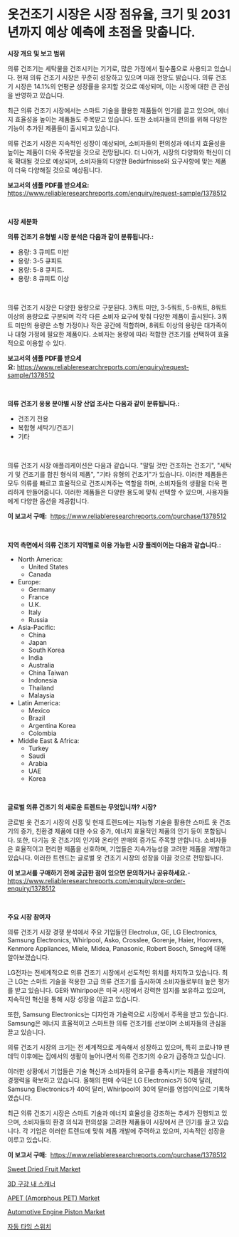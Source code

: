 <p><h1>옷건조기 시장은 시장 점유율, 크기 및 2031년까지 예상 예측에 초점을 맞춥니다.</h1></p><p><strong>시장 개요 및 보고 범위</strong></p>
<p><p>의류 건조기는 세탁물을 건조시키는 기기로, 많은 가정에서 필수품으로 사용되고 있습니다. 현재 의류 건조기 시장은 꾸준히 성장하고 있으며 미래 전망도 밝습니다. 의류 건조기 시장은 14.1%의 연평균 성장률을 유지할 것으로 예상되며, 이는 시장에 대한 큰 관심을 반영하고 있습니다.</p><p>최근 의류 건조기 시장에서는 스마트 기술을 활용한 제품들이 인기를 끌고 있으며, 에너지 효율성을 높이는 제품들도 주목받고 있습니다. 또한 소비자들의 편의를 위해 다양한 기능이 추가된 제품들이 출시되고 있습니다.</p><p>의류 건조기 시장은 지속적인 성장이 예상되며, 소비자들의 편의성과 에너지 효율성을 높이는 제품이 더욱 주목받을 것으로 전망됩니다. 더 나아가, 시장의 다양화와 혁신이 더욱 확대될 것으로 예상되며, 소비자들의 다양한 Bedürfnisse와 요구사항에 맞는 제품이 더욱 다양해질 것으로 예상됩니다.</p></p>
<p><strong>보고서의 샘플 PDF를 받으세요:</strong> <a href="https://www.reliableresearchreports.com/enquiry/request-sample/1378512">https://www.reliableresearchreports.com/enquiry/request-sample/1378512</a></p>
<p>&nbsp;</p>
<p><strong>시장 세분화</strong></p>
<p><strong>의류 건조기 유형별 시장 분석은 다음과 같이 분류됩니다.:</strong></p>
<p><ul><li>용량: 3 큐피트 미만</li><li>용량: 3-5 큐피트</li><li>용량: 5-8 큐피트.</li><li>용량: 8 큐피트 이상</li></ul></p>
<p>&nbsp;</p>
<p><p>의류 건조기 시장은 다양한 용량으로 구분된다. 3쿼트 미만, 3-5쿼트, 5-8쿼트, 8쿼트 이상의 용량으로 구분되며 각각 다른 소비자 요구에 맞춰 다양한 제품이 출시된다. 3쿼트 미만의 용량은 소형 가정이나 작은 공간에 적합하며, 8쿼트 이상의 용량은 대가족이나 대형 가정에 필요한 제품이다. 소비자는 용량에 따라 적합한 건조기를 선택하여 효율적으로 이용할 수 있다.</p></p>
<p><strong>보고서의 샘플 PDF를 받으세요:</strong>&nbsp;<a href="https://www.reliableresearchreports.com/enquiry/request-sample/1378512">https://www.reliableresearchreports.com/enquiry/request-sample/1378512</a></p>
<p>&nbsp;</p>
<p><strong> 의류 건조기 응용 분야별 시장 산업 조사는 다음과 같이 분류됩니다.:</strong></p>
<p><ul><li>건조기 전용</li><li>복합형 세탁기/건조기</li><li>기타</li></ul></p>
<p>&nbsp;</p>
<p><p>의류 건조기 시장 애플리케이션은 다음과 같습니다. "말릴 것만 건조하는 건조기", "세탁기 및 건조기를 합친 형식의 제품", "기타 유형의 건조기"가 있습니다. 이러한 제품들은 모두 의류를 빠르고 효율적으로 건조시켜주는 역할을 하며, 소비자들의 생활을 더욱 편리하게 만들어줍니다. 이러한 제품들은 다양한 용도에 맞춰 선택할 수 있으며, 사용자들에게 다양한 옵션을 제공합니다.</p></p>
<p><strong>이 보고서 구매:</strong>&nbsp; <a href="https://www.reliableresearchreports.com/purchase/1378512">https://www.reliableresearchreports.com/purchase/1378512</a></p>
<p>&nbsp;</p>
<p><strong>지역 측면에서 의류 건조기 지역별로 이용 가능한 시장 플레이어는 다음과 같습니다.:</strong></p>
<p><ul>
    <li>
        North America:
        <ul>
            <li>United States</li>
            <li>Canada</li>
        </ul>
    </li>
    <li>
        Europe:
        <ul>
            <li>Germany</li>
            <li>France</li>
            <li>U.K.</li>
            <li>Italy</li>
            <li>Russia</li>
        </ul>
    </li>
    <li>
        Asia-Pacific:
        <ul>
            <li>China</li>
            <li>Japan</li>
            <li>South Korea</li>
            <li>India</li>
            <li>Australia</li>
            <li>China Taiwan</li>
            <li>Indonesia</li>
            <li>Thailand</li>
            <li>Malaysia</li>
        </ul>
    </li>
    <li>
        Latin America:
        <ul>
            <li>Mexico</li>
            <li>Brazil</li>
            <li>Argentina Korea</li>
            <li>Colombia</li>
        </ul>
    </li>
    <li>
        Middle East & Africa:
        <ul>
            <li>Turkey</li>
            <li>Saudi</li>
            <li>Arabia</li>
            <li>UAE</li>
            <li>Korea</li>
        </ul>
    </li>
    </ul></p>
<p>&nbsp;</p>
<p><strong>글로벌 의류 건조기 의 새로운 트렌드는 무엇입니까? 시장?</strong></p>
<p><p>글로벌 옷 건조기 시장의 신흥 및 현재 트렌드에는 지능형 기술을 활용한 스마트 옷 건조기의 증가, 친환경 제품에 대한 수요 증가, 에너지 효율적인 제품의 인기 등이 포함됩니다. 또한, 다기능 옷 건조기의 인기와 온라인 판매의 증가도 주목할 만합니다. 소비자들은 효율적이고 편리한 제품을 선호하며, 기업들은 지속가능성을 고려한 제품을 개발하고 있습니다. 이러한 트렌드는 글로벌 옷 건조기 시장의 성장을 이끌 것으로 전망됩니다.</p></p>
<p><strong>이 보고서를 구매하기 전에 궁금한 점이 있으면 문의하거나 공유하세요.</strong>- <a href="https://www.reliableresearchreports.com/enquiry/pre-order-enquiry/1378512">https://www.reliableresearchreports.com/enquiry/pre-order-enquiry/1378512</a></p>
<p>&nbsp;</p>
<p><strong>주요 시장 참여자</strong></p>
<p><p>의류 건조기 시장 경쟁 분석에서 주요 기업들인 Electrolux, GE, LG Electronics, Samsung Electronics, Whirlpool, Asko, Crosslee, Gorenje, Haier, Hoovers, Kenmore Appliances, Miele, Midea, Panasonic, Robert Bosch, Smeg에 대해 알아보겠습니다. </p><p>LG전자는 전세계적으로 의류 건조기 시장에서 선도적인 위치를 차지하고 있습니다. 최근 LG는 스마트 기술을 적용한 고급 의류 건조기를 출시하여 소비자들로부터 높은 평가를 받고 있습니다. GE와 Whirlpool은 미국 시장에서 강력한 입지를 보유하고 있으며, 지속적인 혁신을 통해 시장 성장을 이끌고 있습니다. </p><p>또한, Samsung Electronics는 디자인과 기술력으로 시장에서 주목을 받고 있습니다. Samsung은 에너지 효율적이고 스마트한 의류 건조기를 선보이며 소비자들의 관심을 끌고 있습니다. </p><p>의류 건조기 시장의 크기는 전 세계적으로 계속해서 성장하고 있으며, 특히 코로나19 팬데믹 이후에는 집에서의 생활이 늘어나면서 의류 건조기의 수요가 급증하고 있습니다. </p><p>이러한 상황에서 기업들은 기술 혁신과 소비자들의 요구를 충족시키는 제품을 개발하여 경쟁력을 확보하고 있습니다. 올해의 판매 수익은 LG Electronics가 50억 달러, Samsung Electronics가 40억 달러, Whirlpool이 30억 달러를 영업이익으로 기록하였습니다. </p><p>최근 의류 건조기 시장은 스마트 기술과 에너지 효율성을 강조하는 추세가 진행되고 있으며, 소비자들의 환경 의식과 편의성을 고려한 제품들이 시장에서 큰 인기를 끌고 있습니다. 각 기업은 이러한 트렌드에 맞춰 제품 개발에 주력하고 있으며, 지속적인 성장을 이루고 있습니다.</p></p>
<p><strong>이 보고서 구매:</strong>&nbsp;&nbsp;<a href="https://www.reliableresearchreports.com/purchase/1378512">https://www.reliableresearchreports.com/purchase/1378512</a></p>
<p><p><a href="https://view.publitas.com/reportprime-1/sweet-dried-fruit-market-size-share-trends-analysis-report-by-application-regional-outlook-competitive-strategies-and-segment-forecasts-2024-2031/">Sweet Dried Fruit Market</a></p><p><a href="https://github.com/xvz497517413/Market-Research-Report-List-1/blob/main/9897764590.md">3D 구강 내 스캐너</a></p><p><a href="https://mire-aunt-385.notion.site/APET-Amorphous-PET-Market-Size-Growth-and-Forecast-from-2024-2031-cff3984c7c8e4b71b82c10098f4220f6">APET (Amorphous PET) Market</a></p><p><a href="https://issuu.com/reportprime-2/docs/automotive-engine-piston-market-size-2030.pptx">Automotive Engine Piston Market</a></p><p><a href="https://github.com/vskv4779xr1/Market-Research-Report-List-1/blob/main/9526436591.md">자동 타임 스위치</a></p></p>
